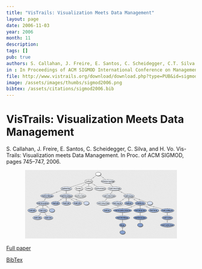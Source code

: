 ```yaml
---
title: "VisTrails: Visualization Meets Data Management"
layout: page
date: 2006-11-03
year: 2006
month: 11
description:
tags: []
pub: true
authors: S. Callahan, J. Freire, E. Santos, C. Scheidegger, C.T. Silva and H.T. Vo
in : In Proceedings of ACM SIGMOD International Conference on Management of Data
file: http://www.vistrails.org/download/download.php?type=PUB&id=sigmod2006.pdf
image: /assets/images/thumbs/sigmod2006.png
bibtex: /assets/citations/sigmod2006.bib
---
```


# VisTrails: Visualization Meets Data Management

S. Callahan, J. Freire, E. Santos, C. Scheidegger, C. Silva, and H. Vo. Vis- Trails: Visualization meets Data Management. In Proc. of ACM SIGMOD, pages 745–747, 2006.

<center><img src="/assets/images/thumbs/sigmod2006.png" style="width: 80%;" /></center>

[Full paper](http://www.vistrails.org/download/download.php?type=PUB&id=sigmod2006.pdf)

[BibTex](/assets/media/citations/sigmod2006.bib)


